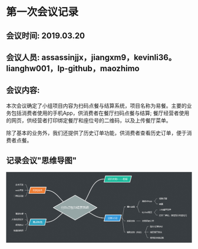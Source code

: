# 第一次会议记录

## 会议时间: 2019.03.20

## 会议人员: assassinjjx，jiangxm9，kevinli36。lianghw001，lp-github，maozhimo

## 会议内容:

本次会议确定了小组项目内容为扫码点餐与结算系统，项目名称为易餐。主要的业务包括消费者使用的手机App，供消费者在餐厅扫码点餐与结算; 餐厅经营者使用的网页，供经营者打印绑定餐厅和座位号的二维码，以及上传餐厅菜单。

除了基本的业务外，我们还提供了历史订单功能，供消费者查看历史订单，便于消费者点餐。


## 记录会议"思维导图"

![第一次会议](https://github.com/ssad2019/pages/blob/master/pic/InceptionMeeting/InceptionMeeting.png)
